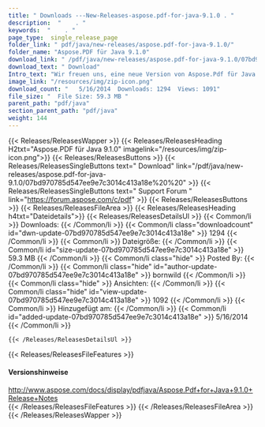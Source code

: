 ```yaml
---
title: " Downloads ---New-Releases-aspose.pdf-for-java-9.1.0 . "
description:  "    . " 
keywords:  "    . " 
page_type:  single_release_page
folder_link: " pdf/java/new-releases/aspose.pdf-for-java-9.1.0/"
folder_name: "Aspose.PDF für Java 9.1.0"
download_link: " /pdf/java/new-releases/aspose.pdf-for-java-9.1.0/07bd970785d547ee9e7c3014c413a18e"
download_text: " Download"
Intro_text: "Wir freuen uns, eine neue Version von Aspose.Pdf für Java mit folgenden Impr..."
image_link: "/resources/img/zip-icon.png"
download_count: "   5/16/2014  Downloads: 1294  Views: 1091"
file_size: "  File Size: 59.3 MB "
parent_path: "pdf/java"
section_parent_path: "pdf/java"
weight: 144
---
```


{{< Releases/ReleasesWapper >}}
  {{< Releases/ReleasesHeading H2txt="Aspose.PDF für Java 9.1.0" imagelink="/resources/img/zip-icon.png">}}
  {{< Releases/ReleasesButtons >}}
    {{< Releases/ReleasesSingleButtons text=" Download" link="/pdf/java/new-releases/aspose.pdf-for-java-9.1.0/07bd970785d547ee9e7c3014c413a18e%20%20" >}}
    {{< Releases/ReleasesSingleButtons text=" Support Forum " link="https://forum.aspose.com/c/pdf" >}}
  {{< Releases/ReleasesButtons >}}
  {{< Releases/ReleasesFileArea >}}
    {{< Releases/ReleasesHeading h4txt="Dateidetails">}}
    {{< Releases/ReleasesDetailsUl >}}
            {{< Common/li >}} Downloads: {{< /Common/li >}}
      {{< Common/li class="downloadcount" id="dwn-update-07bd970785d547ee9e7c3014c413a18e" >}} 1294 {{< /Common/li >}}
      {{< Common/li >}} Dateigröße: {{< /Common/li >}}
      {{< Common/li id="size-update-07bd970785d547ee9e7c3014c413a18e" >}} 59.3 MB {{< /Common/li >}} 
      {{< Common/li  class="hide" >}} Posted By: {{< /Common/li >}} 
      {{< Common/li class="hide" id="author-update-07bd970785d547ee9e7c3014c413a18e" >}} bornwild {{< /Common/li >}}
      {{< Common/li class="hide" >}} Ansichten: {{< /Common/li >}}
      {{< Common/li class="hide" id="view-update-07bd970785d547ee9e7c3014c413a18e" >}} 1092 {{< /Common/li >}}
      {{< Common/li >}} Hinzugefügt am: {{< /Common/li >}}
      {{< Common/li id="added-update-07bd970785d547ee9e7c3014c413a18e" >}} 5/16/2014 {{< /Common/li >}} 

    {{< /Releases/ReleasesDetailsUl >}}

  {{< Releases/ReleasesFileFeatures >}}
      <h4>Versionshinweise</h4><div> <a href="http://www.aspose.com/docs/display/pdfjava/Aspose.Pdf+for+Java+9.1.0+Release+Notes">http://www.aspose.com/docs/display/pdfjava/Aspose.Pdf+for+Java+9.1.0+Release+Notes</a></div>
  {{< /Releases/ReleasesFileFeatures >}}
 {{< /Releases/ReleasesFileArea >}}
{{< /Releases/ReleasesWapper >}}



